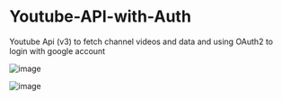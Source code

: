 # Youtube-API-with-Auth
Youtube Api (v3) to fetch channel videos and data and using OAuth2 to login with google account

![image](https://user-images.githubusercontent.com/55141040/150765806-87bbc435-51aa-4024-9b2a-b8559c74f44e.png)

![image](https://user-images.githubusercontent.com/55141040/150765775-8b2102a1-195f-4c18-86db-987a73d7c803.png)


